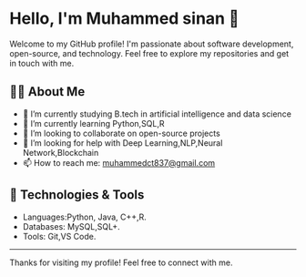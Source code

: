 # Hello, I'm Muhammed sinan 👋

Welcome to my GitHub profile! I'm passionate about software development, open-source, and technology. Feel free to explore my repositories and get in touch with me.

## 🧑‍💻 About Me
- 🔭 I’m currently studying B.tech in  artificial intelligence and data science  
- 🌱 I’m currently learning Python,SQL,R 
- 👯 I’m looking to collaborate on open-source projects
- 🤔 I’m looking for help with Deep Learning,NLP,Neural Network,Blockchain
- 📫 How to reach me: muhammedct837@gmail.com

## 🚀 Technologies & Tools
- Languages:Python, Java, C++,R.
- Databases: MySQL,SQL+.
- Tools: Git,VS Code.



---

Thanks for visiting my profile! Feel free to connect with me.
